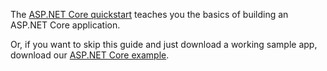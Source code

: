 The [ASP.NET Core quickstart](https://docs.microsoft.com/en-us/visualstudio/ide/quickstart-aspnet-core) teaches you the basics of building an ASP.NET Core application.

Or, if you want to skip this guide and just download a working sample app, download our [ASP.NET Core example](https://github.com/okta/samples-aspnetcore/tree/master/samples-aspnetcore-2x/okta-hosted-login).
